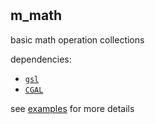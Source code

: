 #

## m_math

basic math operation collections

dependencies: 

- [`gsl`](https://www.gnu.org/software/gsl/)
- [`CGAL`](https://github.com/CGAL/cgal)

see [examples](./examples) for more details
